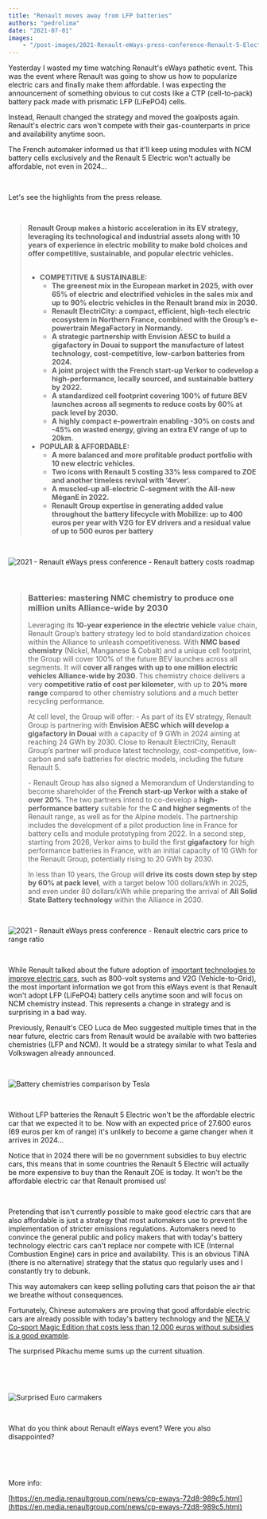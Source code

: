 ```yaml
---
title: "Renault moves away from LFP batteries"
authors: "pedrolima"
date: "2021-07-01"
images: 
    - "/post-images/2021-Renault-eWays-press-conference-Renault-5-Electric-highlights.avif"
---
```


Yesterday I wasted my time watching Renault's eWays pathetic event. This was the event where Renault was going to show us how to popularize electric cars and finally make them affordable. I was expecting the announcement of something obvious to cut costs like a CTP (cell-to-pack) battery pack made with prismatic LFP (LiFePO4) cells.

Instead, Renault changed the strategy and moved the goalposts again. Renault's electric cars won't compete with their gas-counterparts in price and availability anytime soon.

The French automaker informed us that it'll keep using modules with NCM battery cells exclusively and the Renault 5 Electric won't actually be affordable, not even in 2024...

 

Let's see the highlights from the press release.

 

> **Renault Group makes a historic acceleration in its EV strategy, leveraging its technological and industrial assets along with 10 years of experience in electric mobility to make bold choices and offer competitive, sustainable, and popular electric vehicles.**                                             
> 
> - **COMPETITIVE & SUSTAINABLE:**
>     - **The greenest mix in the European market in 2025, with over 65% of electric and electrified vehicles in the sales mix and up to 90% electric vehicles in the Renault brand mix in 2030.**
>     - **Renault ElectriCity: a compact, efficient, high-tech electric ecosystem in Northern France, combined with the Group’s e-powertrain MegaFactory in Normandy.**
>     - **A strategic partnership with Envision AESC to build a gigafactory in Douai to support the manufacture of latest technology, cost-competitive, low-carbon batteries from 2024.**
>     - **A joint project with the French start-up Verkor to codevelop a high-performance, locally sourced, and sustainable battery by 2022.**
>     - **A standardized cell footprint covering 100% of future BEV launches across all segments to reduce costs by 60% at pack level by 2030.**
>     - **A** **highly compact e-powertrain enabling -30% on costs and -45% on wasted energy, giving an extra EV range of up to 20km.**
> - **POPULAR & AFFORDABLE:**
>     - **A more balanced and more profitable product portfolio with 10 new electric vehicles.**
>     - **Two icons with Renault 5 costing 33% less compared to ZOE and another timeless revival with ‘4ever‘.**
>     - **A muscled-up all-electric C-segment with the All-new MéganE in 2022.**
>     - **Renault Group expertise in generating added value throughout the battery lifecycle with Mobilize: up to 400 euros per year with V2G for EV drivers and a residual value of up to 500 euros per battery**

 

![2021 - Renault eWays press conference - Renault battery costs roadmap](post-images/2021-Renault-eWays-press-conference-Renault-battery-costs-roadmap.avif)

 

> ### **Batteries: mastering NMC chemistry to produce one million units Alliance-wide by 2030**
> 
> Leveraging its **10-year experience in the electric vehicle** value chain, Renault Group’s battery strategy led to bold standardization choices within the Alliance to unleash competitiveness. With **NMC based chemistry** (Nickel, Manganese & Cobalt) and a unique cell footprint, the Group will cover 100% of the future BEV launches across all segments. It will **cover all ranges with up to one million electric vehicles Alliance-wide by 2030**. This chemistry choice delivers a very **competitive ratio of cost per kilometer**, with up to **20% more range** compared to other chemistry solutions and a much better recycling performance.
> 
> At cell level, the Group will offer: - As part of its EV strategy, Renault Group is partnering with **Envision AESC which will develop a gigafactory in Douai** with a capacity of 9 GWh in 2024 aiming at reaching 24 GWh by 2030. Close to Renault ElectriCity, Renault Group’s partner will produce latest technology, cost-competitive, low-carbon and safe batteries for electric models, including the future Renault 5.
> 
> \- Renault Group has also signed a Memorandum of Understanding to become shareholder of the **French start-up Verkor with a stake of over 20%**. The two partners intend to co-develop a **high-performance battery** suitable for the **C and higher segments** of the Renault range, as well as for the Alpine models. The partnership includes the development of a pilot production line in France for battery cells and module prototyping from 2022. In a second step, starting from 2026, Verkor aims to build the first **gigafactory** for high performance batteries in France, with an initial capacity of 10 GWh for the Renault Group, potentially rising to 20 GWh by 2030.
> 
> In less than 10 years, the Group will **drive its costs down step by step by 60% at pack level**, with a target below 100 dollars/kWh in 2025, and even under 80 dollars/kWh while preparing the arrival of **All Solid State Battery technology** within the Alliance in 2030.

 

![2021 - Renault eWays press conference - Renault electric cars price to range ratio](post-images/2021-Renault-eWays-press-conference-Renault-battery-costs-roadmap.avif)

 

While Renault talked about the future adoption of [important technologies to improve electric cars](/2021/06/21/technologies-that-will-make-electric-vehicles-even-better/), such as 800-volt systems and V2G (Vehicle-to-Grid), the most important information we got from this eWays event is that Renault won't adopt LFP (LiFePO4) battery cells anytime soon and will focus on NCM chemistry instead. This represents a change in strategy and is surprising in a bad way.

Previously, Renault's CEO Luca de Meo suggested multiple times that in the near future, electric cars from Renault would be available with two batteries chemistries (LFP and NCM). It would be a strategy similar to what Tesla and Volkswagen already announced.

 

![Battery chemistries comparison by Tesla](post-images/Battery-chemistries-comparison-by-Tesla.avif)

 

Without LFP batteries the Renault 5 Electric won't be the affordable electric car that we expected it to be. Now with an expected price of 27.600 euros (69 euros per km of range) it's unlikely to become a game changer when it arrives in 2024...

Notice that in 2024 there will be no government subsidies to buy electric cars, this means that in some countries the Renault 5 Electric will actually be more expensive to buy than the Renault ZOE is today. It won't be the affordable electric car that Renault promised us!

 

Pretending that isn't currently possible to make good electric cars that are also affordable is just a strategy that most automakers use to prevent the implementation of stricter emissions regulations. Automakers need to convince the general public and policy makers that with today's battery technology electric cars can't replace nor compete with ICE (Internal Combustion Engine) cars in price and availability. This is an obvious TINA (there is no alternative) strategy that the status quo regularly uses and I constantly try to debunk.

This way automakers can keep selling polluting cars that poison the air that we breathe without consequences.

Fortunately, Chinese automakers are proving that good affordable electric cars are already possible with today's battery technology and the [NETA V Co-sport Magic Edition that costs less than 12.000 euros without subsidies is a good example](/2021/06/23/neta-v-co-sport-magic-edition-arrives/).

The surprised Pikachu meme sums up the current situation.

 

 

![Surprised Euro carmakers](post-images/Surprised-Euro-carmakers.avif)

 

What do you think about Renault eWays event? Were you also disappointed?

 

 

More info:

[https://en.media.renaultgroup.com/news/cp-eways-72d8-989c5.html](https://en.media.renaultgroup.com/news/cp-eways-72d8-989c5.html)
